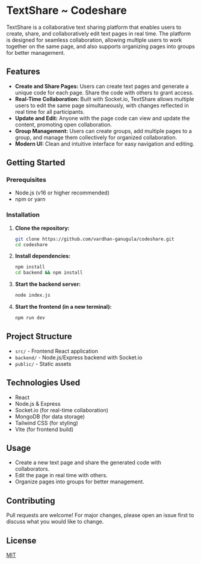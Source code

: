 # TextShare ~ Codeshare

TextShare is a collaborative text sharing platform that enables users to create, share, and collaboratively edit text pages in real time. The platform is designed for seamless collaboration, allowing multiple users to work together on the same page, and also supports organizing pages into groups for better management.

## Features

- **Create and Share Pages:** Users can create text pages and generate a unique code for each page. Share the code with others to grant access.
- **Real-Time Collaboration:** Built with Socket.io, TextShare allows multiple users to edit the same page simultaneously, with changes reflected in real time for all participants.
- **Update and Edit:** Anyone with the page code can view and update the content, promoting open collaboration.
- **Group Management:** Users can create groups, add multiple pages to a group, and manage them collectively for organized collaboration.
- **Modern UI:** Clean and intuitive interface for easy navigation and editing.

## Getting Started

### Prerequisites
- Node.js (v16 or higher recommended)
- npm or yarn

### Installation

1. **Clone the repository:**
   ```sh
   git clone https://github.com/vardhan-ganugula/codeshare.git
   cd codeshare
   ```
2. **Install dependencies:**
   ```sh
   npm install
   cd backend && npm install
   ```
3. **Start the backend server:**
   ```sh
   node index.js
   ```
4. **Start the frontend (in a new terminal):**
   ```sh
   npm run dev
   ```

## Project Structure

- `src/` - Frontend React application
- `backend/` - Node.js/Express backend with Socket.io
- `public/` - Static assets


## Technologies Used
- React
- Node.js & Express
- Socket.io (for real-time collaboration)
- MongoDB (for data storage)
- Tailwind CSS (for styling)
- Vite (for frontend build)

## Usage
- Create a new text page and share the generated code with collaborators.
- Edit the page in real time with others.
- Organize pages into groups for better management.

## Contributing
Pull requests are welcome! For major changes, please open an issue first to discuss what you would like to change.

## License
[MIT](LICENSE)

